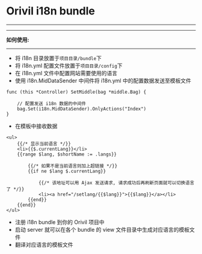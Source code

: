 # Orivil i18n bundle

-------------------


------------------

**如何使用:**

-------------------

* 将 i18n 目录放置于`项目目录/bundle`下
* 将 i18n.yml 配置文件放置于`项目目录/config`下
* 在 i18n.yml 文件中配置网站需要使用的语言
* 使用 i18n.MidDataSender 中间件将 i18n.yml 中的配置数据发送至模板文件
 
```
func (this *Controller) SetMiddle(bag *middle.Bag) {

    // 配置发送 i18n 数据的中间件
	bag.Set(i18n.MidDataSender).OnlyActions("Index")
}
```

* 在模板中接收数据

```
<ul>
    {{/* 显示当前语言 */}}
    <li>{{$.currentLang}}</li>
    {{range $lang, $shortName := .langs}}
       
        {{/* 如果不是当前语言则加上超链接 */}}
        {{if ne $lang $.currentLang}}
        
            {{/* 该地址可以用 Ajax 发送请求, 请求成功后再刷新页面就可以切换语言了 */}}
            <li><a href="/setlang/{{$lang}}">{{$lang}}</a></li>
        {{end}}
    {{end}}
</ul>
```

* 注册 i18n bundle 到你的 Orivil 项目中
* 启动 server 就可以在各个 bundle 的 view 文件目录中生成对应语言的模板文件
* 翻译对应语言的模板文件